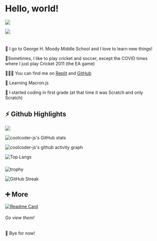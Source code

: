 # **Hello, world!** #
![](https://komarev.com/ghpvc/?username=FirewallStampede)

[![](https://img.shields.io/badge/Skyline-2021-blue)](https://skyline.github.com/coolcoder-js/2021)
#
🏫 I go to George H. Moody Middle School and I love to learn new things!

🏏Sometimes, I like to play cricket and soccer, except the COVID times where I just play Cricket 2011 (the EA game)

👨🏻‍💻 You can find me on [Replit](http://repl.it/@YashasShah) and [GitHub](http://github.com/coolcoder-js)

🌱 Learning Macron.js

🤯 I started coding in first grade (at that time it was Scratch and only Scratch)

##

## **⚡ Github Highlights** ##

![](https://img.shields.io/badge/Role-Pro%20Software%20Dev-blue)

![coolcoder-js's GitHub stats](https://github-readme-stats.vercel.app/api?username=coolcoder-js&show_icons=true&theme=react)

![coolcoder-js's github activity graph](https://activity-graph.herokuapp.com/graph?username=coolcoder-js&theme=rogue)

![Top Langs](https://github-readme-stats.vercel.app/api/top-langs/?username=coolcoder-js&hide=html,css,crystal&layout=compact&theme=react)

###
###
![trophy](https://github-profile-trophy.vercel.app/?username=coolcoder-js&theme=nord)

![GitHub Streak](https://github-readme-streak-stats.herokuapp.com/?user=coolcoder-js&theme=react)

##

## **➕ More** ##

[![Readme Card](https://github-readme-stats.vercel.app/api/pin/?username=coolcoder-js&repo=Oregon-Trail&theme=react)](https://github.com/coolcoder-js/Oregon-Trail)
###### Go view them!

👋 Bye for now!
